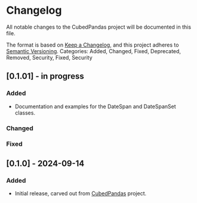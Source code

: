 # Changelog

All notable changes to the CubedPandas project will be documented in this file.

The format is based on [Keep a Changelog](https://keepachangelog.com/en/1.0.0/),
and this project adheres to [Semantic Versioning](https://semver.org/spec/v2.0.0.html).
Categories: Added, Changed, Fixed, Deprecated, Removed, Security, Fixed, Security

## [0.1.01] - in progress

### Added
- Documentation and examples for the DateSpan and DateSpanSet classes.
### Changed
### Fixed


## [0.1.0] - 2024-09-14

### Added
- Initial release, carved out from [CubedPandas](https://github.com/Zeutschler/cubedpandas) project.

